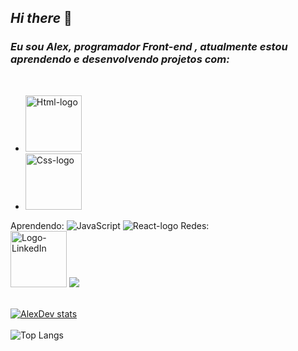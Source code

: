 ## <i>Hi there </i>  👋

<h3><i>Eu sou Alex, programador Front-end , atualmente estou aprendendo e desenvolvendo projetos com:</i></h3>
<br>
<ul><li><img src="https://img.shields.io/badge/HTML5-E34F26?style=for-the-badge&logo=html5&logoColor=white" alt="Html-logo"  width="90px"/></li> 
<li><img src="https://img.shields.io/badge/CSS3-1572B6?style=for-the-badge&logo=css3&logoColor=white" alt="Css-logo" width="90px" height"70px" /></li>
</ul>
Aprendendo:  <img src="https://img.shields.io/badge/JavaScript-F7DF1E?style=for-the-badge&logo=javascript&logoColor=black" alt="JavaScript" /> <img src="https://img.shields.io/badge/react%20os-0088CC?style=for-the-badge&logo=reactos&logoColor=white" alt="React-logo" /> 
Redes:<br> <a href="https://www.linkedin.com/in/alex-silva-guimar%C3%A3es-27375b333/"><img src="https://img.shields.io/badge/LinkedIn-0077B5?style=for-the-badge&logo=linkedin&logoColor=white" alt="Logo-LinkedIn"  width="90px" /></a>
<a href="https://www.facebook.com/alex.guimaraes.7315/"><img src="https://img.shields.io/badge/Facebook-1877F2?style=for-the-badge&logo=facebook&logoColor=white"</a>
<br>
<br>

[![AlexDev stats](https://github-readme-stats.vercel.app/api?username=AlexDevForever&show_icons=true&theme=tokyonight)](https://github.com/anuraghazra/github-readme-stats )
<br><br>
![Top Langs](https://github-readme-stats.vercel.app/api/top-langs/?username=AlexDevForever&langs_count=8&show_icons=true&theme=tokyonight)
